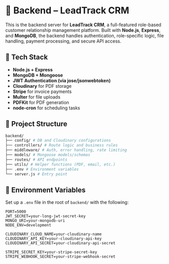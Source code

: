 # 🧠 Backend – LeadTrack CRM

This is the backend server for **LeadTrack CRM**, a full-featured role-based customer relationship management platform. Built with **Node.js**, **Express**, and **MongoDB**, the backend handles authentication, role-specific logic, file handling, payment processing, and secure API access.


## 🚀 Tech Stack

- **Node.js + Express**
- **MongoDB + Mongoose**
- **JWT Authentication (via jose/jsonwebtoken)**
- **Cloudinary** for PDF storage
- **Stripe** for invoice payments
- **Multer** for file uploads
- **PDFKit** for PDF generation
- **node-cron** for scheduling tasks


## 📁 Project Structure

```bash
backend/
├── config/ # DB and Cloudinary configurations
├── controllers/ # Route logic and business rules
├── middleware/ # Auth, error handling, rate limiting
├── models/ # Mongoose models/schemas
├── routes/ # API endpoints
├── utils/ # Helper functions (PDF, email, etc.)
├── .env # Environment variables
└── server.js # Entry point
```

## 🔐 Environment Variables

Set up a `.env` file in the root of `backend/` with the following:

```env
PORT=5000
JWT_SECRET=your-long-jwt-secret-key
MONGO_URI=your-mongodb-uri
NODE_ENV=development

CLOUDINARY_CLOUD_NAME=your-cloudinary-name
CLOUDINARY_API_KEY=your-cloudinary-api-key
CLOUDINARY_API_SECRET=your-cloudinary-api-secret

STRIPE_SECRET_KEY=your-stripe-secret-key
STRIPE_WEBHOOK_SECRET=your-stripe-webhook-secret
```
